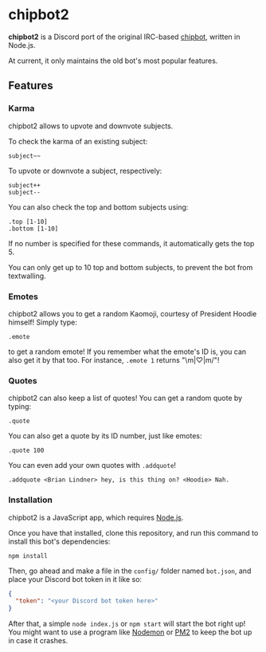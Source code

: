 # chipbot2

**chipbot2** is a Discord port of the original IRC-based [chipbot](https://github.com/arcticmetal/chipbot), written in Node.js.

At current, it only maintains the old bot's most popular features.

## Features

### Karma

chipbot2 allows to upvote and downvote subjects.

To check the karma of an existing subject:

```
subject~~
```

To upvote or downvote a subject, respectively:

```
subject++
subject--
```

You can also check the top and bottom subjects using:

```
.top [1-10]
.bottom [1-10]
```

If no number is specified for these commands, it automatically gets the top 5.

You can only get up to 10 top and bottom subjects, to prevent the bot from textwalling.

### Emotes

chipbot2 allows you to get a random Kaomoji, courtesy of President Hoodie himself! Simply type:

```
.emote
```

to get a random emote! If you remember what the emote's ID is, you can also get it by that too. For instance, `.emote 1` returns "\m|♡|m/"!

### Quotes

chipbot2 can also keep a list of quotes! You can get a random quote by typing:

```
.quote
```

You can also get a quote by its ID number, just like emotes:

```
.quote 100
```

You can even add your own quotes with `.addquote`!

```
.addquote <Brian Lindner> hey, is this thing on? <Hoodie> Nah.
```

### Installation

chipbot2 is a JavaScript app, which requires [Node.js](https://nodejs.org).

Once you have that installed, clone this repository, and run this command to install this bot's dependencies:

```
npm install
```

Then, go ahead and make a file in the `config/` folder named `bot.json`, and place your Discord bot token in it like so:

```json
{
  "token": "<your Discord bot token here>"
}

```

After that, a simple `node index.js` or `npm start` will start the bot right up! You might want to use a program like [Nodemon](https://github.com/remy/nodemon/) or [PM2](https://github.com/Unitech/pm2) to keep the bot up in case it crashes.
